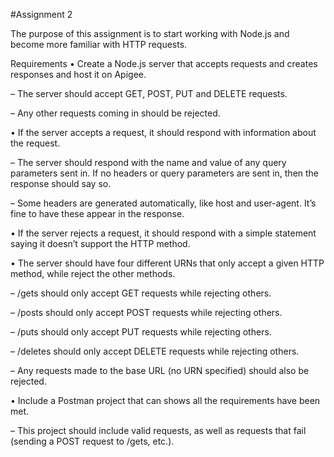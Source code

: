 #Assignment 2

The purpose of this assignment is to start working with Node.js and become more familiar with HTTP requests.

Requirements
• Create a Node.js server that accepts requests and creates responses and host it on Apigee.

– The server should accept GET, POST, PUT and DELETE requests.

– Any other requests coming in should be rejected.


• If the server accepts a request, it should respond with information about the request.

– The server should respond with the name and value of any query parameters sent in. If no headers or query parameters are sent in, then the response should say so.

– Some headers are generated automatically, like host and user-agent. It’s fine to have
these appear in the response.

• If the server rejects a request, it should respond with a simple statement saying it doesn’t support the HTTP method.


• The server should have four different URNs that only accept a given HTTP method, while reject the other methods.

– /gets should only accept GET requests while rejecting others.

– /posts should only accept POST requests while rejecting others.

– /puts should only accept PUT requests while rejecting others.

– /deletes should only accept DELETE requests while rejecting others.

– Any requests made to the base URL (no URN specified) should also be rejected. 


• Include a Postman project that can shows all the requirements have been met.

– This project should include valid requests, as well as requests that fail (sending a POST
request to /gets, etc.).
